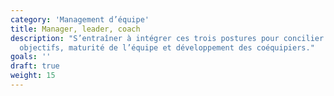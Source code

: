 ```yaml
---
category: 'Management d’équipe'
title: Manager, leader, coach
description: "S’entraîner à intégrer ces trois postures pour concilier atteinte des
  objectifs, maturité de l’équipe et développement des coéquipiers."
goals: ''
draft: true
weight: 15
---
```

